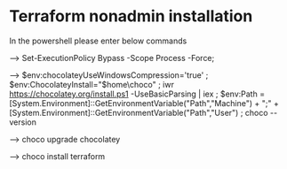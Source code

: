 
# Terraform nonadmin installation
In the powershell please enter below commands 

--> Set-ExecutionPolicy Bypass -Scope Process -Force;

--> $env:chocolateyUseWindowsCompression='true' ; $env:ChocolateyInstall="$home\choco" ; iwr https://chocolatey.org/install.ps1 -UseBasicParsing | iex ; $env:Path = [System.Environment]::GetEnvironmentVariable("Path","Machine") + ";" + [System.Environment]::GetEnvironmentVariable("Path","User") ; choco --version

--> choco upgrade chocolatey

--> choco install terraform
